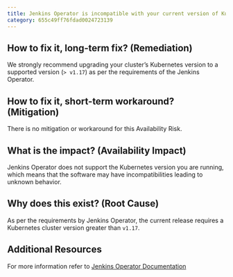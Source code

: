 ```yaml
---
title: Jenkins Operator is incompatible with your current version of Kubernetes
category: 655c49ff76fdad0024723139
---
```


## How to fix it, long-term fix? (Remediation)

We strongly recommend upgrading your cluster’s Kubernetes version to a supported version (`> v1.17`) as per the requirements of the Jenkins Operator.

## How to fix it, short-term workaround? (Mitigation)

There is no mitigation or workaround for this Availability Risk.

## What is the impact? (Availability Impact)

Jenkins Operator does not support the Kubernetes version you are running, which means that the software may have incompatibilities leading to unknown behavior. 

## Why does this exist? (Root Cause)

As per the requirements by Jenkins Operator, the current release requires a Kubernetes cluster version greater than `v1.17`.

## Additional Resources

For more information refer to [Jenkins Operator Documentation](https://jenkinsci.github.io/kubernetes-operator/docs/getting-started/latest/installing-the-operator/#requirements)